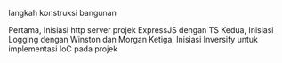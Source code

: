 langkah konstruksi bangunan

Pertama, Inisiasi http server projek ExpressJS dengan TS
Kedua, Inisiasi Logging dengan Winston dan Morgan
Ketiga, Inisiasi Inversify untuk implementasi IoC pada projek